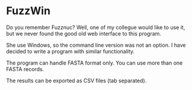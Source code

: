 # FuzzWin
Do you remember Fuzznuc?
Well, one of my collegue would like
to use it, but we never found the good
old web interface to this program.

She use Windows, so the command line version
was not an option. I have decided to write
a program with similar functionality.

The program can handle FASTA format only. You can use
more than one FASTA records.

The results can be exported as CSV files (tab separated).
